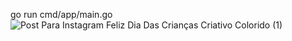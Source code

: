 go run cmd/app/main.go
![Post Para Instagram Feliz Dia Das Crianças  Criativo Colorido (1)](https://github.com/Mateusnasciment/GOhorse/assets/106212780/71ddce8f-d2f7-432d-821c-950732d6d797)
